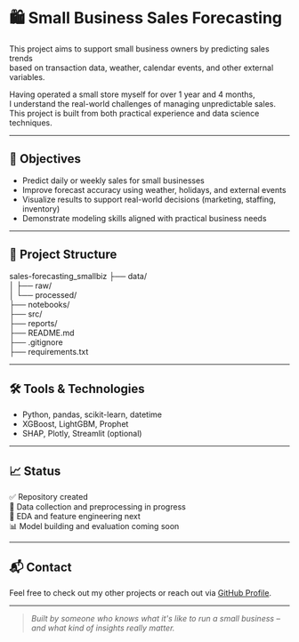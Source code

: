 # 🛍️ Small Business Sales Forecasting

This project aims to support small business owners by predicting sales trends  
based on transaction data, weather, calendar events, and other external variables.

Having operated a small store myself for over 1 year and 4 months,  
I understand the real-world challenges of managing unpredictable sales.  
This project is built from both practical experience and data science techniques.

---

## 🎯 Objectives

- Predict daily or weekly sales for small businesses
- Improve forecast accuracy using weather, holidays, and external events
- Visualize results to support real-world decisions (marketing, staffing, inventory)
- Demonstrate modeling skills aligned with practical business needs

---

## 🧱 Project Structure

sales-forecasting_smallbiz
├── data/                 
│   ├── raw/              
│   └── processed/        
├── notebooks/           
├── src/                  
├── reports/             
├── README.md             
├── .gitignore          
├── requirements.txt     


---

## 🛠️ Tools & Technologies

- Python, pandas, scikit-learn, datetime
- XGBoost, LightGBM, Prophet
- SHAP, Plotly, Streamlit (optional)

---

## 📈 Status

✅ Repository created  
🔄 Data collection and preprocessing in progress  
🧪 EDA and feature engineering next  
📊 Model building and evaluation coming soon

---

## 📬 Contact

Feel free to check out my other projects or reach out via [GitHub Profile](https://github.com/hojjang98).

---

> *Built by someone who knows what it's like to run a small business – and what kind of insights really matter.*
